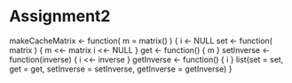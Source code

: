 # Assignment2

makeCacheMatrix <- function( m = matrix() ) {
    i <- NULL
    set <- function( matrix ) {
            m <<- matrix
            i <<- NULL
    }
    get <- function() {
    	m
    }
    setInverse <- function(inverse) {
        i <<- inverse
    }
    getInverse <- function() {
        i
    }
    list(set = set, get = get,
         setInverse = setInverse,
         getInverse = getInverse)
}
